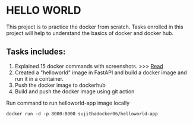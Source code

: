 # HELLO WORLD

This project is to practice the docker from scratch. Tasks enrolled in this project will help to understand the basics of docker and docker hub.

## Tasks includes:

1. Explained 15 docker commands with screenshots. >>> [Read](./docker-commands.md)
2. Created a "helloworld" image in FastAPI and build a docker image and run it in a container.
3. Push the docker image to dockerhub
4. Build and push the docker image using git action


Run command to run helloworld-app image locally
```
docker run -d -p 8000:8000 sujithadocker06/helloworld-app
```


